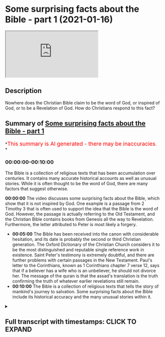 # Some surprising facts about the Bible - part 1 (2021-01-16)

<iframe loading='lazy' allow='autoplay' src='https://www.youtube.com/embed/ITZHvxxRpj8'></iframe>

## Description

Nowhere does the Christian Bible claim to be the word of God, or inspired of God, or to be a Revelation of God. How do Christians respond to this fact?

## Summary of [Some surprising facts about the Bible - part 1](https://www.youtube.com/watch?v=ITZHvxxRpj8)

\*<span style="color:red; font-size:125%">This summary is AI generated - there may be inaccuracies</span>. \*

### <a onclick="modifyYTiframeseektime('0')">00:00:00-00:10:00</a>

The Bible is a collection of religious texts that has been accumulation over centuries. It contains many accurate historical accounts as well as unusual stories. While it is often thought to be the word of God, there are many factors that suggest otherwise.

**<a onclick="modifyYTiframeseektime('0')">00:00:00</a>** The video discusses some surprising facts about the Bible, which show that it is not inspired by God. One example is a passage from 2 Timothy 3 that is often used to support the idea that the Bible is the word of God. However, the passage is actually referring to the Old Testament, and the Christian Bible contains books from Genesis all the way to Revelation. Furthermore, the letter attributed to Peter is most likely a forgery.

*   **<a onclick="modifyYTiframeseektime('300')">00:05:00</a>** The Bible has been received into the canon with considerable hesitation, and its date is probably the second or third Christian generation. The Oxford Dictionary of the Christian Church considers it to be the most distinguished and reputable single reference work in existence. Saint Peter's testimony is extremely doubtful, and there are further problems with certain passages in the New Testament. Paul's letter to the Corinthians, known as 1 Corinthians chapter 7 verse 12, says that if a believer has a wife who is an unbeliever, he should not divorce her. The message of the quran is that the assad's translation is the truth confirming the truth of whatever earlier revelations still remain.
*   **<a onclick="modifyYTiframeseektime('600')">00:10:00</a>** The Bible is a collection of religious texts that tells the story of mankind's journey to salvation. Some surprising facts about the Bible include its historical accuracy and the many unusual stories within it.

<details><summary><h2>Full transcript with timestamps: CLICK TO EXPAND</h2></summary>

<a onclick="modifyYTiframeseektime('1')">0:00:01</a> in this episode i want to share with you some
surprising facts about the bible nowhere does <a onclick="modifyYTiframeseektime('9')">0:00:09</a> the christian bible claim to be the word of god
or inspired of god or to be a revelation of god <a onclick="modifyYTiframeseektime('18')">0:00:18</a> so how do christians reply to this fact well
they usually quote a couple of passages from the <a onclick="modifyYTiframeseektime('24')">0:00:24</a> new testament the one they quote most often
is a passage in 2 timothy 3 16 which reads <a onclick="modifyYTiframeseektime('33')">0:00:33</a> all scripture is inspired by god and is useful for
teaching for reproof for correction and training <a onclick="modifyYTiframeseektime('39')">0:00:39</a> in righteousness so that everyone who belongs to
god may be proficient equipped for every good work <a onclick="modifyYTiframeseektime('48')">0:00:48</a> so this sounds like a pretty good verse
proving that the christian bible is the word <a onclick="modifyYTiframeseektime('52')">0:00:52</a> of god does it not well not really because
what they've done is they've taken a verse <a onclick="modifyYTiframeseektime('58')">0:00:58</a> out of context and they've tried to make
it do more work than it can actually do <a onclick="modifyYTiframeseektime('64')">0:01:04</a> if you read a couple of verses before
which i'll now do uh from 1 timothy 3 12 <a onclick="modifyYTiframeseektime('70')">0:01:10</a> up to 17 you'll see what i mean i'll just read the
whole context and look it up for yourself so you <a onclick="modifyYTiframeseektime('77')">0:01:17</a> can get a good sense indeed all who wants to live
a godly life in christ jesus will be persecuted <a onclick="modifyYTiframeseektime('84')">0:01:24</a> but wicked people and imposters will go from
bad to worse deceiving others and being deceived <a onclick="modifyYTiframeseektime('91')">0:01:31</a> but as for you timothy continue in what
you have learned and firmly believed <a onclick="modifyYTiframeseektime('98')">0:01:38</a> knowing from whom you learned it and how from
childhood you have known the sacred writings <a onclick="modifyYTiframeseektime('106')">0:01:46</a> that are able to instruct you for salvation
through faith in christ jesus all scripture <a onclick="modifyYTiframeseektime('112')">0:01:52</a> is inspired by god and is useful for teaching for
improved correction and training in righteousness <a onclick="modifyYTiframeseektime('117')">0:01:57</a> so that every everyone who belongs to
god uh may be equipped for good work <a onclick="modifyYTiframeseektime('124')">0:02:04</a> so if you read it in context it seems clear
that the scriptures that paul is referring to <a onclick="modifyYTiframeseektime('130')">0:02:10</a> are those that timothy have known has known since
he was a youth and indeed in paul's time but the <a onclick="modifyYTiframeseektime('137')">0:02:17</a> only scriptures that existed at that time were the
jewish scriptures what we call the old testament <a onclick="modifyYTiframeseektime('143')">0:02:23</a> the new testament hadn't been written then the
canon of scripture was only finalized in the about <a onclick="modifyYTiframeseektime('150')">0:02:30</a> the fourth century a.d and even then there was
still disputes so that's several centuries later <a onclick="modifyYTiframeseektime('157')">0:02:37</a> so this text this protest one timothy
3 16 at the very most is referring to <a onclick="modifyYTiframeseektime('165')">0:02:45</a> the old testament and not to the new testament
to the christian bible so when i say this to <a onclick="modifyYTiframeseektime('172')">0:02:52</a> christians they say oh well there's another verse
i said great another verse let's uh let's hear it <a onclick="modifyYTiframeseektime('176')">0:02:56</a> and the second verse they wheel out is a
letter called the second letter of peter <a onclick="modifyYTiframeseektime('183')">0:03:03</a> sorry chapter 1 verse 20 to
21 and that reads as follows <a onclick="modifyYTiframeseektime('190')">0:03:10</a> first of all you must understand this that no
prophecy of scripture is a matter of one's own <a onclick="modifyYTiframeseektime('196')">0:03:16</a> interpretation because no prophecy ever came by
the by human will but by men and women moved by <a onclick="modifyYTiframeseektime('204')">0:03:24</a> the holy spirit spoke from god so this is talking
about no prophecy of scripture is a matter of <a onclick="modifyYTiframeseektime('212')">0:03:32</a> one's own interpretation it comes from uh those
who are moved by the holy spirit fair enough <a onclick="modifyYTiframeseektime('218')">0:03:38</a> but note this passage refers only to
biblical prophecies in the old testament <a onclick="modifyYTiframeseektime('226')">0:03:46</a> most biblical books do not contain prophecy
for example the book of job or the psalms or <a onclick="modifyYTiframeseektime('232')">0:03:52</a> the book of proverbs or the song of solomon's
etcetera most books don't contain prophecy <a onclick="modifyYTiframeseektime('238')">0:03:58</a> so it can't even be referring to the whole of
the old testament let alone to the christian <a onclick="modifyYTiframeseektime('243')">0:04:03</a> bible which contains uh books all the way from
genesis all the way to the book of revelation\ <a onclick="modifyYTiframeseektime('250')">0:04:10</a> also there is a major problem with this letter's
authenticity according to the most distinguished <a onclick="modifyYTiframeseektime('257')">0:04:17</a> christian scholarship and all other scholarship
it is a forged letter let me show you what i mean <a onclick="modifyYTiframeseektime('266')">0:04:26</a> here we have uh this text which is the oxford
dictionary of the christian church and uh the <a onclick="modifyYTiframeseektime('275')">0:04:35</a> article here on two peter
the second letter of peter <a onclick="modifyYTiframeseektime('280')">0:04:40</a> concludes after a survey of the uh the evidence
of the authorship and the dating of the letter <a onclick="modifyYTiframeseektime('288')">0:04:48</a> it concludes this these indications of date
and the difference in style and interest from <a onclick="modifyYTiframeseektime('294')">0:04:54</a> juan peter make it virtually impossible
to hold that saint peter was the author <a onclick="modifyYTiframeseektime('301')">0:05:01</a> the letter was received into the canon i into the
list of bible books with considerable hesitation <a onclick="modifyYTiframeseektime('309')">0:05:09</a> its date is probably the second or third christian
generation perhaps 150 a.d so this uh uh this <a onclick="modifyYTiframeseektime('320')">0:05:20</a> oxford dictionary of the christian church is
probably the most distinguished and reputable <a onclick="modifyYTiframeseektime('325')">0:05:25</a> single reference work in existence uh and it
says that it's virtually impossible to believe <a onclick="modifyYTiframeseektime('333')">0:05:33</a> that saint peter wrote this or wrote this letter
isn't that amazing so um to peter's testimony <a onclick="modifyYTiframeseektime('342')">0:05:42</a> is extremely doubtful anyway because it's almost
certainly a forged letter but there are further <a onclick="modifyYTiframeseektime('349')">0:05:49</a> problems um and uh just to give you uh one last
problem before uh there are many but there are <a onclick="modifyYTiframeseektime('357')">0:05:57</a> some passages in the new testament believe it or
not that even deny they are revelation from god <a onclick="modifyYTiframeseektime('364')">0:06:04</a> for example paul's letter to the corinthians
known as 1 corinthians chapter 7 verse 12 says <a onclick="modifyYTiframeseektime('372')">0:06:12</a> and he's teaching here about marriage and divorce
and the details of the subject and the teaching <a onclick="modifyYTiframeseektime('376')">0:06:16</a> don't really concern us but the status of what
he teaches what does he say about this he says in <a onclick="modifyYTiframeseektime('383')">0:06:23</a> verse 12 to the rest i say i and not the lord that
if any believer has a wife who is an unbeliever <a onclick="modifyYTiframeseektime('391')">0:06:31</a> and she consents to live with him he should not
divorce her now the point here is that he says <a onclick="modifyYTiframeseektime('399')">0:06:39</a> what i'm teaching you is what i
am saying and it's not from god <a onclick="modifyYTiframeseektime('405')">0:06:45</a> so it's not revelation from god now what paul
says may be true it may be perfectly wise and <a onclick="modifyYTiframeseektime('412')">0:06:52</a> holy and godly teaching but its status is as
paul's opinion a man he says it's not revelation <a onclick="modifyYTiframeseektime('420')">0:07:00</a> from god so at least that passage cannot be
taken as the word of god as revelation from god <a onclick="modifyYTiframeseektime('428')">0:07:08</a> now just to conclude by way of contrast there
is a hundred percent agreement amongst the 2 <a onclick="modifyYTiframeseektime('435')">0:07:15</a> billion muslims in the world about the contents
of the quran no one doubts that the 114 surahs <a onclick="modifyYTiframeseektime('442')">0:07:22</a> or chapters of the book are the actual speech of
god himself the quran refers to itself repeatedly <a onclick="modifyYTiframeseektime('450')">0:07:30</a> as a revelation from god as the speech of god as
a book given by god himself and if anyone doubts <a onclick="modifyYTiframeseektime('457')">0:07:37</a> that they are not a muslim as simple as that every
chapter virtue every chapter in the quran says <a onclick="modifyYTiframeseektime('462')">0:07:42</a> that so given there's so much confusion amongst
the peoples of the book about their scriptures <a onclick="modifyYTiframeseektime('470')">0:07:50</a> what does the quran say in quran chapter
5 verse 48 it says in muhammad assad's <a onclick="modifyYTiframeseektime('477')">0:07:57</a> translation and unto thee o prophet
we have vouchsafed this holy writ <a onclick="modifyYTiframeseektime('484')">0:08:04</a> setting forth the truth confirming
the truth of whatever their remains <a onclick="modifyYTiframeseektime('489')">0:08:09</a> still of earlier revelations and determining what
is true therein judge then between the followers <a onclick="modifyYTiframeseektime('496')">0:08:16</a> of earlier revelation in accordance with what god
has bestowed from on high and do not follow their <a onclick="modifyYTiframeseektime('503')">0:08:23</a> errant views forsaking the truth that has come
unto thee that that's muhammad assad's translation <a onclick="modifyYTiframeseektime('510')">0:08:30</a> of quran 5 48. so this is claiming for the quran
that it is divine writ it's the actual word of god <a onclick="modifyYTiframeseektime('521')">0:08:41</a> and confirming whatever truth there still remains
of the earlier revelations implying that there <a onclick="modifyYTiframeseektime('527')">0:08:47</a> was uh elements that have been lost judge them
between uh the followers of the earlier revelation <a onclick="modifyYTiframeseektime('534')">0:08:54</a> what the christians and jews say in accordance
with what god has bestowed from on high in other <a onclick="modifyYTiframeseektime('542')">0:09:02</a> words the holy quran and in this passage this is
the message of the quran the assad's translation <a onclick="modifyYTiframeseektime('550')">0:09:10</a> there's a little uh footnote to this passage
that i've just read uh footnote 65. he says <a onclick="modifyYTiframeseektime('559')">0:09:19</a> the the participle mohamed for those who
know arabic will know what i'm referring to <a onclick="modifyYTiframeseektime('564')">0:09:24</a> is derived from the quadrilateral verb heimanna
he watched over a thing or controlled it <a onclick="modifyYTiframeseektime('571')">0:09:31</a> and is used here to describe the quran as the
determinant factor in deciding what is genuine <a onclick="modifyYTiframeseektime('578')">0:09:38</a> and what is false in the earlier scriptures so if
you like the quran is like a quality control which <a onclick="modifyYTiframeseektime('586')">0:09:46</a> people can use to determine what is true and false
what is from god and what is the opinion of a man <a onclick="modifyYTiframeseektime('593')">0:09:53</a> for example so that's how islam sees its role
vis-a-vis the scriptures of the people of the book <a onclick="modifyYTiframeseektime('601')">0:10:01</a> this is part one of a two-part video about
some surprising facts about the bible and <a onclick="modifyYTiframeseektime('608')">0:10:08</a> in the next video which i'll be making shortly
we'll see some more surprising facts until then

</details>
